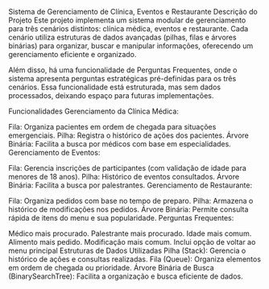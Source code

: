 Sistema de Gerenciamento de Clínica, Eventos e Restaurante
Descrição do Projeto
Este projeto implementa um sistema modular de gerenciamento para três cenários distintos: clínica médica, eventos e restaurante. Cada cenário utiliza estruturas de dados avançadas (pilhas, filas e árvores binárias) para organizar, buscar e manipular informações, oferecendo um gerenciamento eficiente e organizado.

Além disso, há uma funcionalidade de Perguntas Frequentes, onde o sistema apresenta perguntas estratégicas pré-definidas para os três cenários. Essa funcionalidade está estruturada, mas sem dados processados, deixando espaço para futuras implementações.

Funcionalidades
Gerenciamento da Clínica Médica:

Fila: Organiza pacientes em ordem de chegada para situações emergenciais.
Pilha: Registra o histórico de ações dos pacientes.
Árvore Binária: Facilita a busca por médicos com base em especialidades.
Gerenciamento de Eventos:

Fila: Gerencia inscrições de participantes (com validação de idade para menores de 18 anos).
Pilha: Histórico de eventos consultados.
Árvore Binária: Facilita a busca por palestrantes.
Gerenciamento de Restaurante:

Fila: Organiza pedidos com base no tempo de preparo.
Pilha: Armazena o histórico de modificações nos pedidos.
Árvore Binária: Permite consulta rápida de itens do menu e sua popularidade.
Perguntas Frequentes:

Médico mais procurado.
Palestrante mais procurado.
Idade mais comum.
Alimento mais pedido.
Modificação mais comum.
Inclui opção de voltar ao menu principal
Estruturas de Dados Utilizadas
Pilha (Stack):
Gerencia o histórico de ações e consultas realizadas.
Fila (Queue):
Organiza elementos em ordem de chegada ou prioridade.
Árvore Binária de Busca (BinarySearchTree):
Facilita a organização e busca eficiente de dados.